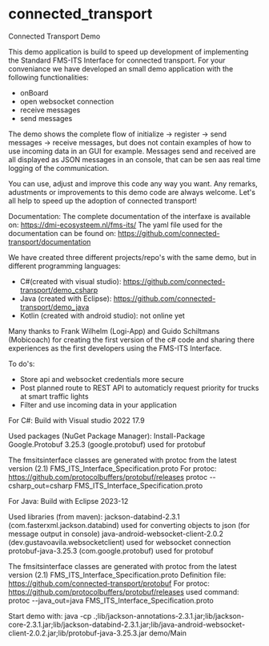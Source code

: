 # connected_transport

Connected Transport Demo

This demo application is build to speed up development of implementing the Standard FMS-ITS Interface for connected transport.
For your conveniance we have developed an small demo application with the following functionalities:

- onBoard
- open websocket connection
- receive messages
- send messages

The demo shows the complete flow of initialize -> register -> send messages -> receive messages, but does not contain examples of how to use incoming data in an GUI for example.
Messages send and received are all displayed as JSON messages in an console, that can be sen aas real time logging of the communication. 

You can use, adjust and improve this code any way you want.
Any remarks, adustments or improvements to this demo code are always welcome.
Let's all help to speed up the adoption of connected transport!

Documentation:
The complete documentation of the interfaxe is available on: https://dmi-ecosysteem.nl/fms-its/
The yaml file used for the documentation can be found on: https://github.com/connected-transport/documentation

We have created three different projects/repo's with the same demo, but in different programming languages:
- C#(created with visual studio): https://github.com/connected-transport/demo_csharp
- Java (created with Eclipse): https://github.com/connected-transport/demo_java
- Kotlin (created with android studio): not online yet

Many thanks to Frank Wilhelm (Logi-App) and Guido Schiltmans (Mobicoach) for creating the first version of the c# code and sharing there experiences as the first developers using the FMS-ITS Interface.

To do's:
- Store api and websocket credentials more secure 
- Post planned route to REST API to automaticly request priority for trucks at smart traffic lights
- Filter and use incoming data in your application


For C#:
Build with Visual studio 2022 17.9

Used packages (NuGet Package Manager):
Install-Package Google.Protobuf 3.25.3 (google.protobuf)
	used for protobuf 
	
The fmsitsinterface classes are generated with protoc from the latest version (2.1) FMS_ITS_Interface_Specification.proto
For protoc: https://github.com/protocolbuffers/protobuf/releases
protoc --csharp_out=csharp FMS_ITS_Interface_Specification.proto


For Java:
Build with Eclipse 2023-12

Used libraries (from maven):
jackson-databind-2.3.1 (com.fasterxml.jackson.databind)
	used for converting objects to json (for message output in console)
java-android-websocket-client-2.0.2 (dev.gustavoavila.websocketclient)
	used for websocket connection
protobuf-java-3.25.3 (com.google.protobuf)
	used for protobuf 
	
The fmsitsinterface classes are generated with protoc from the latest version (2.1) FMS_ITS_Interface_Specification.proto
Definition file: https://github.com/connected-transport/protobuf
For protoc: https://github.com/protocolbuffers/protobuf/releases
used command: protoc --java_out=java FMS_ITS_Interface_Specification.proto

Start demo with:
java -cp .;lib/jackson-annotations-2.3.1.jar;lib/jackson-core-2.3.1.jar;lib/jackson-databind-2.3.1.jar;lib/java-android-websocket-client-2.0.2.jar;lib/protobuf-java-3.25.3.jar demo/Main

